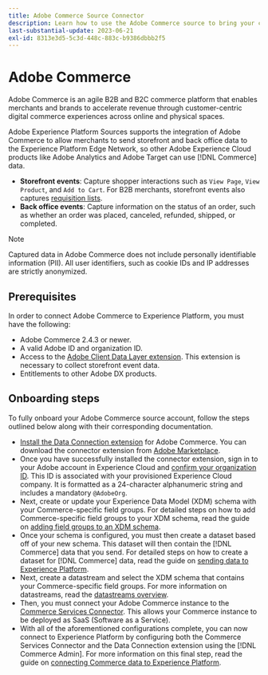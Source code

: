```yaml
---
title: Adobe Commerce Source Connector
description: Learn how to use the Adobe Commerce source to bring your commerce data to Experience Platform.
last-substantial-update: 2023-06-21
exl-id: 8313e3d5-5c3d-448c-883c-b9386dbbb2f5
---
```

# Adobe Commerce

Adobe Commerce is an agile B2B and B2C commerce platform that enables merchants and brands to accelerate revenue through customer-centric digital commerce experiences across online and physical spaces. 

Adobe Experience Platform Sources supports the integration of Adobe Commerce to allow merchants to send storefront and back office data to the Experience Platform Edge Network, so other Adobe Experience Cloud products like Adobe Analytics and Adobe Target can use [!DNL Commerce] data.

* **Storefront events**: Capture shopper interactions such as `View Page`, `View Product`, and `Add to Cart`. For B2B merchants, storefront events also captures [requisition lists](<https://experienceleague.adobe.com/docs/commerce-admin/b2b/requisition-lists/requisition-lists.html>).
* **Back office events**: Capture information on the status of an order, such as whether an order was placed, canceled, refunded, shipped, or completed.

>[!NOTE]
>
>Captured data in Adobe Commerce does not include personally identifiable information (PII). All user identifiers, such as cookie IDs and IP addresses are strictly anonymized.

## Prerequisites

In order to connect Adobe Commerce to Experience Platform, you must have the following:

* Adobe Commerce 2.4.3 or newer.
* A valid Adobe ID and organization ID.
* Access to the [Adobe Client Data Layer extension](../../../tags/extensions/client/client-data-layer/overview.md). This extension is necessary to collect storefront event data.
* Entitlements to other Adobe DX products.

## Onboarding steps

To fully onboard your Adobe Commerce source account, follow the steps outlined below along with their corresponding documentation.

* [Install the Data Connection extension](https://experienceleague.adobe.com/docs/commerce-merchant-services/data-connection/fundamentals/install.html) for Adobe Commerce. You can download the connector extension from [Adobe Marketplace](https://commercemarketplace.adobe.com/magento-experience-platform-connector.html).
* Once you have successfully installed the connector extension, sign in to your Adobe account in Experience Cloud and [confirm your organization ID](https://experienceleague.adobe.com/docs/core-services/interface/administration/organizations.html#concept_EA8AEE5B02CF46ACBDAD6A8508646255). This ID is associated with your provisioned Experience Cloud company. It is formatted as a 24-character alphanumeric string and includes a mandatory `@AdobeOrg`.
* Next, create or update your Experience Data Model (XDM) schema with your Commerce-specific field groups. For detailed steps on how to add Commerce-specific field groups to your XDM schema, read the guide on [adding field groups to an XDM schema](https://experienceleague.adobe.com/docs/commerce-merchant-services/data-connection/fundamentals/update-xdm.html).
* Once your schema is configured, you must then create a dataset based off of your new schema. This dataset will then contain the [!DNL Commerce] data that you send. For detailed steps on how to create a dataset for [!DNL Commerce] data, read the guide on [sending data to Experience Platform](https://experienceleague.adobe.com/docs/platform-learn/implement-mobile-sdk/experience-cloud/platform.html#create-a-dataset).
* Next, create a datastream and select the XDM schema that contains your Commerce-specific field groups. For more information on datastreams, read the [datastreams overview](https://experienceleague.adobe.com/docs/experience-platform/datastreams/overview.html).
* Then, you must connect your Adobe Commerce instance to the [Commerce Services Connector](https://experienceleague.adobe.com/docs/commerce-merchant-services/user-guides/integration-services/saas.html). This allows your Commerce instance to be deployed as SaaS (Software as a Service).
* With all of the aforementioned configurations complete, you can now connect to Experience Platform by configuring both the Commerce Services Connector and the Data Connection extension using the [!DNL Commerce Admin]. For more information on this final step, read the guide on [connecting Commerce data to Experience Platform](https://experienceleague.adobe.com/docs/commerce-merchant-services/data-connection/fundamentals/connect-data.html).
